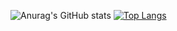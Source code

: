 ![Anurag's GitHub stats](https://github-readme-stats.vercel.app/api?username=esteve11&show_icons=true)
[![Top Langs](https://github-readme-stats.vercel.app/api/top-langs/?username=esteve11&layout=compact)](https://github.com/esteve11/github-readme-stats)